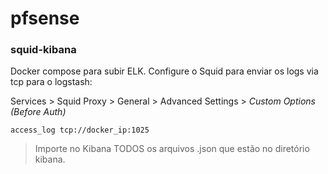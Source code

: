 # pfsense

### squid-kibana
 Docker compose para subir ELK.
 Configure o Squid para enviar os logs via tcp para o logstash:

 Services > Squid Proxy > General > Advanced Settings > *Custom Options (Before Auth)*
 
`access_log tcp://docker_ip:1025`

> Importe no Kibana TODOS os arquivos .json que estão no diretório kibana.